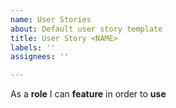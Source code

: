 ```yaml
---
name: User Stories
about: Default user story template
title: User Story <NAME>
labels: ''
assignees: ''

---
```


As a **role** I can **feature** in order to **use**
